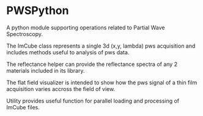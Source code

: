 # PWSPython

A python module supporting operations related to Partial Wave Spectroscopy.

The ImCube class represents a single 3d (x,y, lambda) pws acquisition and includes methods useful to analysis of pws data.

The reflectance helper can provide the reflectance spectra of any 2 materials included in its library.

The flat field visualizer is intended to show how the pws signal of a thin film acquisition varies accross the field of view.

Utility provides useful function for parallel loading and processing of ImCube files.